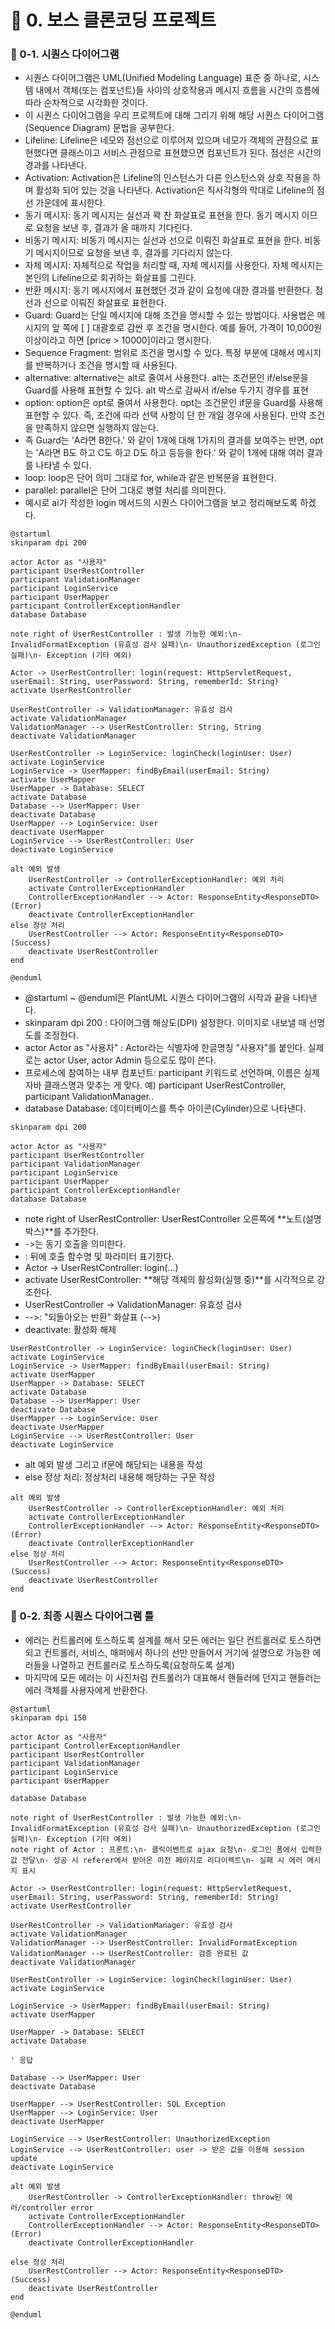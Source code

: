 # 📌 0. 보스 클론코딩 프로젝트
### 📌 0-1. 시퀀스 다이어그램
- 시퀀스 다이어그램은 UML(Unified Modeling Language) 표준 중 하나로, 시스템 내에서 객체(또는 컴포넌트)들 사이의 상호작용과 메시지 흐름을 시간의 흐름에 따라 순차적으로 시각화한 것이다.
- 이 시퀀스 다이어그램을 우리 프로젝트에 대해 그리기 위해 해당 시퀀스 다이어그램(Sequence Diagram) 문법을 공부한다.
- Lifeline: Lifeline은 네모와 점선으로 이루어져 있으며 네모가 객체의 관점으로 표현했다면 클래스이고 서비스 관점으로 표현했으면 컴포넌트가 된다. 점선은 시간의 경과를 나타낸다.
- Activation: Activation은 Lifeline의 인스턴스가 다른 인스턴스와 상호 작용을 하며 활성화 되어 있는 것을 나타낸다. Activation은 직사각형의 막대로 Lifeline의 점선 가운데에 표시한다.
- 동기 메시지: 동기 메시지는 실선과 꽉 찬 화살표로 표현을 한다. 동기 메시지 이므로 요청을 보낸 후, 결과가 올 때까지 기다린다.
- 비동기 메시지: 비동기 메시지는 실선과 선으로 이뤄진 화살표로 표현을 한다. 비동기 메시지이므로 요청을 보낸 후, 결과를 기다리지 않는다.
- 자체 메시지: 자체적으로 작업을 처리할 때, 자체 메시지를 사용한다. 자체 메시지는 본인의 Lifeline으로 회귀하는 화살표를 그린다.
- 반환 메시지: 동기 메시지에서 표현했던 것과 같이 요청에 대한 결과를 반환한다. 점선과 선으로 이뤄진 화살표로 표현한다.
- Guard: Guard는 단일 메시지에 대해 조건을 명시할 수 있는 방법이다. 사용법은 메시지의 앞 쪽에 [ ] 대괄호로 감싼 후 조건을 명시한다. 예를 들어, 가격이 10,000원 이상이라고 하면 [price > 10000]이라고 명시한다.
- Sequence Fragment: 범위로 조건을 명시할 수 있다. 특정 부분에 대해서 메시지를 반복하거나 조건을 명시할 때 사용된다.
- alternative: alternative는 alt로 줄여서 사용한다. alt는 조건문인 if/else문을 Guard를 사용해 표현할 수 있다. alt 박스로 감싸서 if/else 두가지 경우를 표현
- option: option은 opt로 줄여서 사용한다. opt는 조건문인 if문을 Guard를 사용해 표현할 수 있다. 즉, 조건에 따라 선택 사항이 단 한 개일 경우에 사용된다. 만약 조건을 만족하지 않으면 실행하지 않는다.
- 즉 Guard는 'A라면 B한다.' 와 같이 1개에 대해 1가지의 결과를 보여주는 반면, opt는 'A라면 B도 하고 C도 하고 D도 하고 등등을 한다.' 와 같이 1개에 대해 여러 결과를 나타낼 수 있다.
- loop: loop은 단어 의미 그대로 for, while과 같은 반복문을 표현한다.
- parallel: parallel은 단어 그대로 병렬 처리를 의미한다.
- 예시로 ai가 작성한 login 메서드의 시퀀스 다이어그램을 보고 정리해보도록 하겠다.
```plantuml
@startuml
skinparam dpi 200

actor Actor as "사용자"
participant UserRestController
participant ValidationManager
participant LoginService
participant UserMapper
participant ControllerExceptionHandler
database Database

note right of UserRestController : 발생 가능한 예외:\n- InvalidFormatException (유효성 검사 실패)\n- UnauthorizedException (로그인 실패)\n- Exception (기타 예외)

Actor -> UserRestController: login(request: HttpServletRequest, userEmail: String, userPassword: String, rememberId: String)
activate UserRestController

UserRestController -> ValidationManager: 유효성 검사
activate ValidationManager
ValidationManager --> UserRestController: String, String
deactivate ValidationManager

UserRestController -> LoginService: loginCheck(loginUser: User)
activate LoginService
LoginService -> UserMapper: findByEmail(userEmail: String)
activate UserMapper
UserMapper -> Database: SELECT
activate Database
Database --> UserMapper: User
deactivate Database
UserMapper --> LoginService: User
deactivate UserMapper
LoginService --> UserRestController: User
deactivate LoginService

alt 예외 발생
    UserRestController -> ControllerExceptionHandler: 예외 처리
    activate ControllerExceptionHandler
    ControllerExceptionHandler --> Actor: ResponseEntity<ResponseDTO> (Error)
    deactivate ControllerExceptionHandler
else 정상 처리
    UserRestController --> Actor: ResponseEntity<ResponseDTO> (Success)
    deactivate UserRestController
end

@enduml
```
- @startuml ~ @enduml은 PlantUML 시퀀스 다이어그램의 시작과 끝을 나타낸다.
- skinparam dpi 200 : 다이어그램 해상도(DPI) 설정한다. 이미지로 내보낼 때 선명도를 조정한다.
- actor Actor as "사용자" : Actor라는 식별자에 한글명칭 "사용자"를 붙인다. 실제로는 actor User, actor Admin 등으로도 많이 쓴다.
- 프로세스에 참여하는 내부 컴포넌트: participant 키워드로 선언하며, 이름은 실제 자바 클래스명과 맞추는 게 맞다. 예) participant UserRestController, participant ValidationManager..
- database Database: 데이터베이스를 특수 아이콘(Cylinder)으로 나타낸다.
```plantuml
skinparam dpi 200

actor Actor as "사용자"
participant UserRestController
participant ValidationManager
participant LoginService
participant UserMapper
participant ControllerExceptionHandler
database Database
```
- note right of UserRestController: UserRestController 오른쪽에 **노트(설명 박스)**를 추가한다.
- ->는 동기 호출을 의미한다. 
- : 뒤에 호출 함수명 및 파라미터 표기한다.
- Actor -> UserRestController: login(...)
- activate UserRestController: **해당 객체의 활성화(실행 중)**를 시각적으로 강조한다.
- UserRestController -> ValidationManager: 유효성 검사
- -->: "되돌아오는 반환" 화살표 (-->)
- deactivate: 활성화 해제
```plantuml
UserRestController -> LoginService: loginCheck(loginUser: User)
activate LoginService
LoginService -> UserMapper: findByEmail(userEmail: String)
activate UserMapper
UserMapper -> Database: SELECT
activate Database
Database --> UserMapper: User
deactivate Database
UserMapper --> LoginService: User
deactivate UserMapper
LoginService --> UserRestController: User
deactivate LoginService
```
- alt 예외 발생 그리고 if문에 해당되는 내용을 작성
- else 정상 처리: 정상처리 내용해 해당하는 구문 작성
```plantuml
alt 예외 발생
    UserRestController -> ControllerExceptionHandler: 예외 처리
    activate ControllerExceptionHandler
    ControllerExceptionHandler --> Actor: ResponseEntity<ResponseDTO> (Error)
    deactivate ControllerExceptionHandler
else 정상 처리
    UserRestController --> Actor: ResponseEntity<ResponseDTO> (Success)
    deactivate UserRestController
end
```

### 📌 0-2. 최종 시퀀스 다이어그램 틀
- 에러는 컨트롤러에 토스하도록 설계를 해서 모든 에러는 일단 컨트롤러로 토스하면 되고 컨트롤러, 서비스, 매퍼에서 하나의 선만 만들어서 거기에 설명으로 가능한 에러들을 나열하고 컨트롤러로 토스하도록(요청하도록 설계)
- 마지막에 모든 에러는 이 사진처럼 컨트롤러가 대표해서 핸들러에 던지고 핸들러는 에러 객체를 사용자에게 반환한다.
```plantuml
@startuml
skinparam dpi 150

actor Actor as "사용자"
participant ControllerExceptionHandler
participant UserRestController
participant ValidationManager
participant LoginService
participant UserMapper

database Database

note right of UserRestController : 발생 가능한 예외:\n- InvalidFormatException (유효성 검사 실패)\n- UnauthorizedException (로그인 실패)\n- Exception (기타 예외)
note right of Actor : 프론트:\n- 클릭이벤트로 ajax 요청\n- 로그인 폼에서 입력한 값 전달\n- 성공 시 referer에서 받아온 이전 페이지로 리다이렉트\n- 실패 시 에러 메시지 표시

Actor -> UserRestController: login(request: HttpServletRequest, userEmail: String, userPassword: String, rememberId: String)
activate UserRestController

UserRestController -> ValidationManager: 유효성 검사
activate ValidationManager
ValidationManager --> UserRestController: InvalidFormatException
ValidationManager --> UserRestController: 검증 완료된 값
deactivate ValidationManager

UserRestController -> LoginService: loginCheck(loginUser: User)
activate LoginService

LoginService -> UserMapper: findByEmail(userEmail: String)
activate UserMapper

UserMapper -> Database: SELECT
activate Database

' 응답

Database --> UserMapper: User
deactivate Database

UserMapper --> UserRestController: SQL Exception
UserMapper --> LoginService: User
deactivate UserMapper

LoginService --> UserRestController: UnauthorizedException
LoginService --> UserRestController: user -> 받은 값을 이용해 session update
deactivate LoginService

alt 예외 발생
    UserRestController -> ControllerExceptionHandler: throw된 에러/controller error
    activate ControllerExceptionHandler
    ControllerExceptionHandler --> Actor: ResponseEntity<ResponseDTO> (Error)
    deactivate ControllerExceptionHandler

else 정상 처리
    UserRestController --> Actor: ResponseEntity<ResponseDTO> (Success)
    deactivate UserRestController
end

@enduml
```